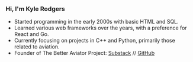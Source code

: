 ### Hi, I'm Kyle Rodgers

- Started programming in the early 2000s with basic HTML and SQL.
- Learned various web frameworks over the years, with a preference for React and Go.
- Currently focusing on projects in C++ and Python, primarily those related to aviation.
- Founder of The Better Aviator Project: [Substack](https://betteraviator.substack.com/) // [GitHub](https://github.com/The-Better-Aviator-Project)

